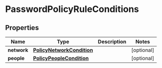 

# PasswordPolicyRuleConditions


## Properties

| Name | Type | Description | Notes |
|------------ | ------------- | ------------- | -------------|
|**network** | [**PolicyNetworkCondition**](PolicyNetworkCondition.md) |  |  [optional] |
|**people** | [**PolicyPeopleCondition**](PolicyPeopleCondition.md) |  |  [optional] |



